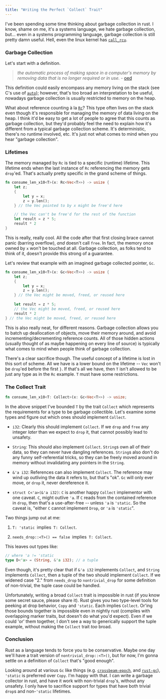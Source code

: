 ```yaml
---
title: "Writing the Perfect `Collect` Trait"
---
```

I've been spending some time thinking about garbage collection in rust. I know, shame on me, it's a systems language, we hate garbage collection, but...  even in a systems programming language, garbage collection is still pretty damn useful. Hell, even the linux kernel has [`call_rcu`](http://lse.sourceforge.net/locking/rcu/HOWTO/descrip.html).

### Garbage Collection

Let's start with a definition.

> *the automatic process of making space in a computer's memory by removing data that is no longer required or in use.* - [oed](https://en.oxforddictionaries.com/definition/garbage_collection)

This definition could easily encompass any memory living on the stack (see C's use of [`auto`](http://en.cppreference.com/w/c/language/storage_duration)); however, that's too broad an interpretation to be useful, nowadays garbage collection is usually restricted to memory on the heap.

What about reference counting à la [`Rc`](https://doc.rust-lang.org/std/rc/struct.Rc.html)? This type often lives on the stack even though it's responsible for managing the memory of data living on the heap. I think it'd be easy to get a lot of people to agree that this counts as garbage collection, but they'd probably feel the need to explain how it's different from a typical garbage collection scheme. It's deterministic, there's no runtime involved, etc. It's just not what comes to mind when you hear "garbage collection".

### Lifetimes

The memory managed by `Rc` is tied to a specific (runtime) lifetime. This lifetime ends when the last instance of `Rc` referencing the memory gets `drop`'ed. That's actually pretty specific in the grand scheme of things.

```rust
fn consume_len_x10<T>(x: Rc<Vec<T>>) -> usize {
    let z;
    {
        let y = x;
        z = y.len();
    } // the Vec pointed to by x might be free'd here

    // the Vec can't be free'd for the rest of the function
    let result = z * 5;
    result * 2
}
```

This is really, really cool. All the code after that first closing brace cannot panic (barring overflow), _and_ doesn't call `free`. In fact, the memory once owned by `x` won't be touched at all. Garbage collection, as folks tend to think of it, doesn't provide this strong of a guarantee.

Let's review that example with an imagined garbage collected pointer, `Gc`.

```rust
fn consume_len_x10<T>(x: Gc<Vec<T>>) -> usize {
    let z;
    {
        let y = x;
        z = y.len();
    } // the Vec might be moved, freed, or reused here
    
    let result = z * 5;
    // the Vec might be moved, freed, or reused here
    result * 2
} // the Vec might be moved, freed, or reused here
```

This is also really neat, for different reasons. Garbage collection allows you to batch up deallocation of objects, move their memory around, and avoid incrementing/decrementing reference counts. All of those hidden actions (usually thought of as maybe happening on every line of source) is typically what comes to mind when people think of garbage collection.

There's a clear sacrifice though. The useful concept of a lifetime is lost in this sort of scheme. All we have is a lower bound on the lifetime -- `Vec` won't be `drop`'ed before the first `}`. If that's all we have, then `T` isn't allowed to be just any type as in the `Rc` example. `T` must have some restrictions.

### The Collect Trait

```rust
fn consume_len_x10<T: Collect>(x: Gc<Vec<T>>) -> usize;
```

In the above snippet I've bounded `T` by the trait `Collect` which represents the requirements for a type to be garbage collectible. Let's examine some types and figure out which ones should implement `Collect`.

 - `i32`: Clearly this should implement `Collect`. If we `drop` and `free` any integer _later_ than we expect to `drop` it, that cannot possibly lead to unsafety.
 
 - `String`: This should also implement `Collect`. `String`s own all of their data, so they can never have dangling references. `String`s also don't do any funny self-referential tricks, so they can be freely moved around in memory without invalidating any pointers in the `String`.

 - `&'a i32`: References can also implement `Collect`. The reference may wind up outliving the data it refers to, but that's "ok". `Gc` will only ever move, or `drop` it, never dereference it.

 - `struct C<'a>(&'a i32)`: `C` is another happy `Collect` implementor with one caveat. `C`, might outlive `'a`. If `C` reads from the contained reference in `drop`, then that's a use-after-free -- unless `'a` is `'static`. So the caveat is, "either `C` cannot implement `Drop`, or `'a` is `'static`".

Two things jump out at me:
1. `T: 'static `implies` T: Collect`.

2. `needs_drop::<T>() == false `implies` T: Collect`.

This leaves out types like:
```rust
// where 'a != 'static
type D<'a> = (String, &'a i32); // a tuple
```

Even though, it's pretty clear that if `&'a i32` implements `Collect`, and `String` implements `Collect`, then a tuple of the two should implement `Collect`. If we widened case "2." from `needs_drop` to `nontrivial_drop` for some definition of non-trivial, the tuple case could be handled.

Unfortunately, writing a broad `Collect` trait is impossible in rust (if you know some secret sauce, please share it). Rust gives you two type-level tools for peeking at drop behavior, `Copy` and `'static`. Each implies `Collect`. Or'ing those bounds together is impossible even in nightly rust (compiles with overlapping marker traits, but doesn't do what you'd expect). Even if we could 'or' them together, I don't see a way to generically support the tuple example, without making the `Collect` trait _too_ broad.

### Conclusion

Rust as a language tends to force you to be conservative. Maybe one day we'll have a trait version of `nontrivial_drop::<T>()`, but for now, I'm gonna settle on a definition of `Collect` that's "good enough".

Looking around at various `Gc` like things (e.g. [`crossbeam-epoch`](https://github.com/crossbeam-rs/crossbeam-epoch/), and [`rust-gc`](https://github.com/Manishearth/rust-gc)), `'static` is preferred over `Copy`. I'm happy with that. I can write a garbage collector in rust, and have it work with non-trivial `drop`'s, without any unsafety. I only have to sacrifice support for types that have both trivial `drop`s and non-`'static` lifetimes.
